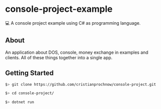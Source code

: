 # console-project-example 
💻 A console project example using C# as programming language.

## About
An application about DOS, console, money exchange in examples and clients. All of these things together into a single app.

## Getting Started
```bash
$> git clone https://github.com/cristianprochnow/console-project.git

$> cd console-project/

$> dotnet run
```
